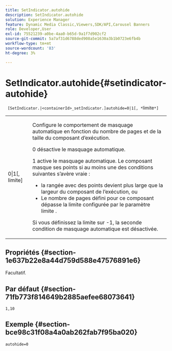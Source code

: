 ```yaml
---
title: SetIndicator.autohide
description: SetIndicator.autohide
solution: Experience Manager
feature: Dynamic Media Classic,Viewers,SDK/API,Carousel Banners
role: Developer,User
exl-id: 75521239-a0be-4aa0-b65d-9a1f7d902cf2
source-git-commit: 5a7af31d6788ded908a5e1630a3b1b0723e6fb4b
workflow-type: tm+mt
source-wordcount: '83'
ht-degree: 3%

---
```


# SetIndicator.autohide{#setindicator-autohide}

` [SetIndicator.|<containerId>_setIndicator.]autohide=0|1[, *`limite`*]`

<table id="table_0BEA0B5FFDF64E5594B534B2A87A6D88"> 
 <tbody> 
  <tr> 
   <td colname="col1"> <p> <span class="codeph">0|1[,<span class="varname"> limite</span>]</span> </p> </td> 
   <td colname="col2"> <p> Configure le comportement de masquage automatique en fonction du nombre de pages et de la taille du composant d’exécution. </p> <p> <span class="codeph"></span> 0 désactive le masquage automatique. </p> <p> <span class="codeph"></span> 1 active le masquage automatique. Le composant masque ses points si au moins une des conditions suivantes s’avère vraie : </p> <p> 
     <ul id="ul_A7F9C1DDC6AE44BAA348B3AD440A4EDD"> 
      <li id="li_39332158806445DF874C5A52F1331B8B">la rangée avec des points devient plus large que la largeur du composant de l’exécution, ou </li> 
      <li id="li_E30BAC8B609147ADB8824000F5729B21">Le nombre de pages défini pour ce composant dépasse la limite configurée par le <span class="codeph"><span class="varname"> paramètre limite</span></span> . </li> 
     </ul> </p> <p> Si vous définissez la limite<span class="codeph"><span class="varname"> sur </span></span> -1<span class="codeph">, la seconde </span> condition de masquage automatique est désactivée. </p> </td> 
  </tr> 
 </tbody> 
</table>

## Propriétés {#section-1e637b22e8a44d759d588e47576891e6}

Facultatif.

## Par défaut {#section-71fb773f814649b2885aefee68073641}

`1,10`

## Exemple {#section-bce98c31f08a4a0ab262fab7f95ba020}

`autohide=0`
